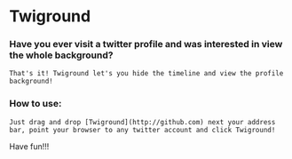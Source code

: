 # Twiground

### Have you ever visit a twitter profile and was interested in view the whole background?
	That's it! Twiground let's you hide the timeline and view the profile background!

### How to use:
	Just drag and drop [Twiground](http://github.com) next your address bar, point your browser to any twitter account and click Twiground!

Have fun!!!
